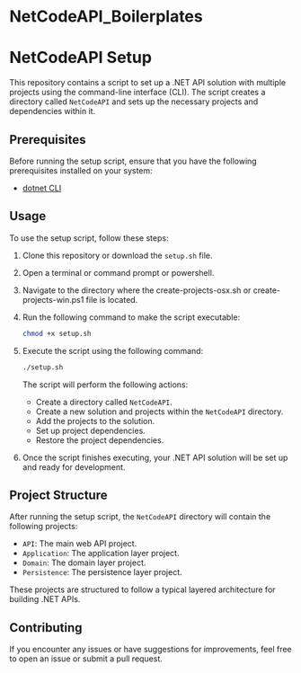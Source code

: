 # NetCodeAPI_Boilerplates
# NetCodeAPI Setup

This repository contains a script to set up a .NET API solution with multiple projects using the command-line interface (CLI). The script creates a directory called `NetCodeAPI` and sets up the necessary projects and dependencies within it.

## Prerequisites

Before running the setup script, ensure that you have the following prerequisites installed on your system:

- [dotnet CLI](https://dotnet.microsoft.com/download)

## Usage

To use the setup script, follow these steps:

1. Clone this repository or download the `setup.sh` file.
2. Open a terminal or command prompt or powershell.
3. Navigate to the directory where the create-projects-osx.sh or create-projects-win.ps1 file is located.
4. Run the following command to make the script executable:

   ```bash
   chmod +x setup.sh
   ```

5. Execute the script using the following command:

   ```bash
   ./setup.sh
   ```

   The script will perform the following actions:

   - Create a directory called `NetCodeAPI`.
   - Create a new solution and projects within the `NetCodeAPI` directory.
   - Add the projects to the solution.
   - Set up project dependencies.
   - Restore the project dependencies.

6. Once the script finishes executing, your .NET API solution will be set up and ready for development.

## Project Structure

After running the setup script, the `NetCodeAPI` directory will contain the following projects:

- `API`: The main web API project.
- `Application`: The application layer project.
- `Domain`: The domain layer project.
- `Persistence`: The persistence layer project.

These projects are structured to follow a typical layered architecture for building .NET APIs.

## Contributing

If you encounter any issues or have suggestions for improvements, feel free to open an issue or submit a pull request.
